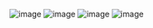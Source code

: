 ![image](https://github.com/JorginhoO/desafio-construtores-this-sobrecarga-encapsulamento/assets/103656969/76d3111b-a545-4635-8b0e-989c37b63b81)
![image](https://github.com/JorginhoO/desafio-construtores-this-sobrecarga-encapsulamento/assets/103656969/3b0e9a90-7333-451f-a043-4fbf866b5988)
![image](https://github.com/JorginhoO/desafio-construtores-this-sobrecarga-encapsulamento/assets/103656969/5990334b-2a33-4b04-869c-17064cb70864)
![image](https://github.com/JorginhoO/desafio-construtores-this-sobrecarga-encapsulamento/assets/103656969/08dcb812-a05b-4d10-87d5-a12da484fe3e)
